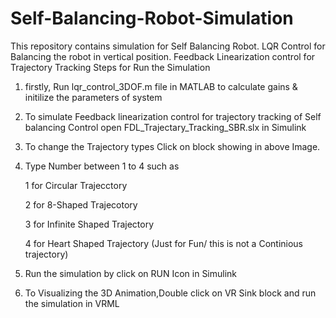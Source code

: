 # Self-Balancing-Robot-Simulation
This repository contains simulation for Self Balancing Robot. LQR Control for Balancing the robot in vertical position. Feedback Linearization control for Trajectory Tracking
Steps for Run the Simulation
1. firstly, Run lqr_control_3DOF.m file in MATLAB to calculate gains & initilize the parameters of system
2. To simulate Feedback linearization control for trajectory tracking of Self balancing Control open FDL_Trajectary_Tracking_SBR.slx in Simulink
3. To change the Trajectory types Click on block showing in above Image.
4. Type Number between 1 to 4 such as

   1 for Circular Trajecctory
   
   2 for 8-Shaped Trajecotory
   
   3 for Infinite Shaped Trajectory
   
   4 for Heart Shaped Trajectory (Just for Fun/ this is not a Continious trajectory)
   
5. Run the simulation by click on RUN Icon in Simulink
6. To Visualizing the 3D Animation,Double click on VR Sink block and run the simulation in VRML
